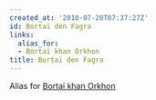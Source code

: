 ```yaml
---
created_at: '2010-07-20T07:37:27Z'
id: Bortaï den Fagra
links:
  alias_for:
  - Bortaï khan Orkhon
title: Bortaï den Fagra
---
```


Alias for [Bortaï khan Orkhon]

  [Bortaï khan Orkhon]: Bortaï_khan_Orkhon